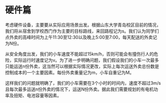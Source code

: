 # 硬件篇

 考虑硬件设备，主要要从实际应用场景出发。根据山东大学青岛校区目前的情况，我们将从宿舍到学校西门作为主要的目标路线，来回路程记为s。我们认为同学们点外卖的高峰时间为上午11:30至12:30以及晚上5:00至7:00，每天配送的外卖记为N份。

 从安全角度出发，我们的小车速度不能超过15km/h，否则可能会有撞伤行人的危险，实际运行时速度记为v。为了进一步明确问题，我们假设我们的小车一次最多只能运送n份外卖，这当然可以根据实际情况更改，实际上每次运送外卖总份数是控制成本的一个主要因素。每份外卖重量记为m，小车自重记为M。

 这样我们的问题就明确了，我们的小车需要在3个小时的时间内，速度不超过3m/s且每次最多运送n份外卖的情况下，运送N份外卖。据此我们需要规划的有电机功率及扭矩、电池容量等因素。
